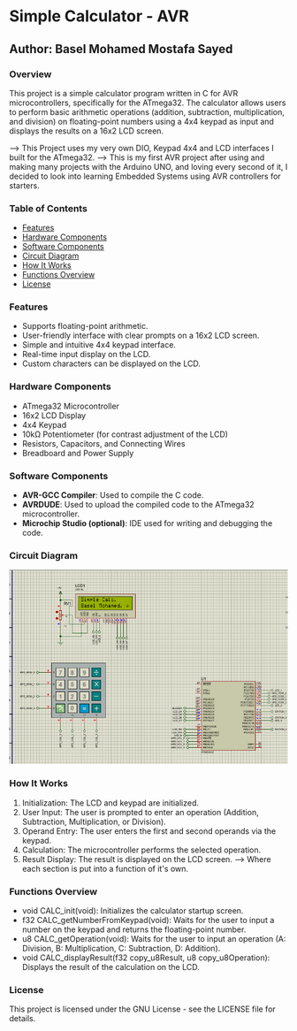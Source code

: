 # Simple Calculator - AVR

## Author: Basel Mohamed Mostafa Sayed

### Overview

This project is a simple calculator program written in C for AVR microcontrollers, specifically for the ATmega32. The calculator allows users to perform basic arithmetic operations (addition, subtraction, multiplication, and division) on floating-point numbers using a 4x4 keypad as input and displays the results on a 16x2 LCD screen.

--> This Project uses my very own DIO, Keypad 4x4 and LCD interfaces I built for the ATmega32.
--> This is my first AVR project after using and making many projects with the Arduino UNO, and loving every second of it, I decided to look into learning Embedded Systems using AVR controllers for starters.

### Table of Contents

- [Features](#features)
- [Hardware Components](#hardware-components)
- [Software Components](#software-components)
- [Circuit Diagram](#circuit-diagram)
- [How It Works](#how-it-works)
- [Functions Overview](#functions-overview)
- [License](#license)

### Features

- Supports floating-point arithmetic.
- User-friendly interface with clear prompts on a 16x2 LCD screen.
- Simple and intuitive 4x4 keypad interface.
- Real-time input display on the LCD.
- Custom characters can be displayed on the LCD.

### Hardware Components

- ATmega32 Microcontroller
- 16x2 LCD Display
- 4x4 Keypad
- 10kΩ Potentiometer (for contrast adjustment of the LCD)
- Resistors, Capacitors, and Connecting Wires
- Breadboard and Power Supply

### Software Components

- **AVR-GCC Compiler**: Used to compile the C code.
- **AVRDUDE**: Used to upload the compiled code to the ATmega32 microcontroller.
- **Microchip Studio (optional)**: IDE used for writing and debugging the code.

### Circuit Diagram

![Schematic & Wiring connection](https://github.com/RattleBrattle/SimpleCalc-AVR/blob/main/Simple%20Schematic.png?raw=true)


### How It Works
1) Initialization: The LCD and keypad are initialized.
2) User Input: The user is prompted to enter an operation (Addition, Subtraction, Multiplication, or Division).
3) Operand Entry: The user enters the first and second operands via the keypad.
4) Calculation: The microcontroller performs the selected operation.
5) Result Display: The result is displayed on the LCD screen.
--> Where each section is put into a function of it's own.

### Functions Overview
- void CALC_init(void): Initializes the calculator startup screen.
- f32 CALC_getNumberFromKeypad(void): Waits for the user to input a number on the keypad and returns the floating-point number.
- u8 CALC_getOperation(void): Waits for the user to input an operation (A: Division, B: Multiplication, C: Subtraction, D: Addition).
- void CALC_displayResult(f32 copy_u8Result, u8 copy_u8Operation): Displays the result of the calculation on the LCD.

### License
This project is licensed under the GNU License - see the LICENSE file for details.

